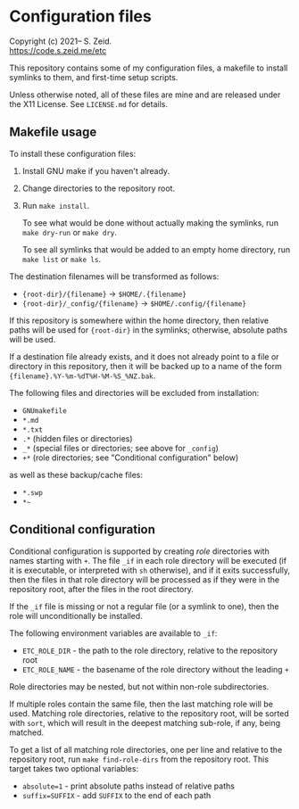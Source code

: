 Configuration files
===================

Copyright (c) 2021– S. Zeid.  
<https://code.s.zeid.me/etc>


This repository contains some of my configuration files, a makefile to install
symlinks to them, and first-time setup scripts.

Unless otherwise noted, all of these files are mine and are released under the
X11 License.  See `LICENSE.md` for details.


Makefile usage
--------------

To install these configuration files:

1.  Install GNU make if you haven't already.
2.  Change directories to the repository root.
3.  Run `make install`.
    
    To see what would be done without actually making the symlinks, run
    `make dry-run` or `make dry`.
    
    To see all symlinks that would be added to an empty home directory, run
    `make list` or `make ls`.

The destination filenames will be transformed as follows:

* `{root-dir}/{filename}` -> `$HOME/.{filename}`
* `{root-dir}/_config/{filename}` -> `$HOME/.config/{filename}`

If this repository is somewhere within the home directory, then relative paths
will be used for `{root-dir}` in the symlinks; otherwise, absolute paths will
be used.

If a destination file already exists, and it does not already point to a file
or directory in this repository, then it will be backed up to a name of the
form `{filename}.%Y-%m-%dT%H-%M-%S_%NZ.bak`.

The following files and directories will be excluded from installation:

* `GNUmakefile`
* `*.md`
* `*.txt`
* `.*` (hidden files or directories)
* `_*` (special files or directories; see above for `_config`)
* `+*` (role directories; see "Conditional configuration" below)

as well as these backup/cache files:

* `*.swp`
* `*~`


Conditional configuration
-------------------------

Conditional configuration is supported by creating _role_ directories with
names starting with `+`.  The file `_if` in each role directory will be
executed (if it is executable, or interpreted with `sh` otherwise), and if it
exits successfully, then the files in that role directory will be processed as
if they were in the repository root, after the files in the root directory.

If the `_if` file is missing or not a regular file (or a symlink to one), then
the role will unconditionally be installed.

The following environment variables are available to `_if`:

* `ETC_ROLE_DIR` - the path to the role directory, relative to the repository
                   root
* `ETC_ROLE_NAME` - the basename of the role directory without the leading `+`

Role directories may be nested, but not within non-role subdirectories.

If multiple roles contain the same file, then the last matching role will be
used.  Matching role directories, relative to the repository root, will be
sorted with `sort`, which will result in the deepest matching sub-role, if any,
being matched.

To get a list of all matching role directories, one per line and relative to
the repository root, run `make find-role-dirs` from the repository root.  This
target takes two optional variables:

* `absolute=1` - print absolute paths instead of relative paths
* `suffix=SUFFIX` - add `SUFFIX` to the end of each path
